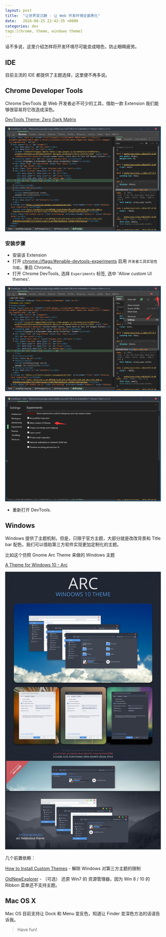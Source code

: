 ```yaml
---
layout: post
title:  "让世界变沉静 - 让 Web 开发环境全面黑化"
date:   2016-08-25 22:42:35 +0800
categories: dev
tags:[chrome, theme, windows theme]
---
```



话不多说，这里介绍怎样将开发环境尽可能变成暗色，防止眼睛疲劳。

## IDE

目前主流的 IDE 都提供了主题选择，这里便不再多说。

## Chrome Developer Tools

Chrome DevTools 是 Web 开发者必不可少的工具，借助一款 Extension 我们能够很容易将它改造成深色。

[DevTools Theme: Zero Dark Matrix](https://chrome.google.com/webstore/detail/devtools-theme-zero-dark/bomhdjeadceaggdgfoefmpeafkjhegbo)

![](/public/images/devtools.png)

### 安装步骤

- 安装该 Extension 
- 打开 [chrome://flags/#enable-devtools-experiments](chrome://flags/#enable-devtools-experiments) 启用 `开发者工具实验性功能`，重启 Chrome。
- 打开 Chrome DevTools, 选择 `Experiments` 标签, 选中 'Allow custom UI themes'.

![](/public/images/devtools-setting.png)

![](/public/images/devtools-allow-theme.png)

- 重新打开 DevTools.


## Windows

Windows 提供了主题机制，但是，只限于官方主题，大部分就是改改背景和 Title bar 配色，我们可以借助第三方软件实现更加定制化的主题。

比如这个仿照 Gnome Arc Theme 来做的 Windows 主题

[A Theme for Windows 10 - Arc](http://neiio.deviantart.com/art/Arc-618235768)

![](/public/images/arc.png)

几个前置依赖：

[How to Install Custom Themes](http://neiio.deviantart.com/art/How-to-Install-Custom-Themes-262833454) - 解除 Windows 对第三方主题的限制

[OldNewExplorer](http://www.msfn.org/board/topic/170375-oldnewexplorer-118/) - （可选） 还原 Win7 的 资源管理器，因为 Win 8 / 10 的 Ribbon 菜单还不支持主题。


## Mac OS X

Mac OS 目前支持让 Dock 和 Menu 变反色，知道让 Finder 变深色方法的话请告诉我。


> Have fun!





